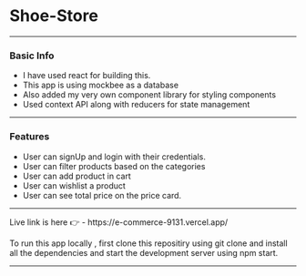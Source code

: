 <h1>Shoe-Store</h1>

*********************

<h3>Basic Info</h3>
<ul>
  <li>I have used react for building this.</li>
  <li>This app is using mockbee as a  database</li>
  <li>Also added my  very own component library for styling components</li>
  <li>Used context API along with reducers for state management</li>
</ul>

*******************

<h3>Features</h3>
<ul>
  <li>User can signUp and login with their credentials.</li>
  <li>User can filter products based on the categories </li>
  <li>User can add product in cart</li>
  <li>User can wishlist a product</li>
  <li>User can see total price on the price card.</li>
</ul>

******************
<p>Live link is here 👉 - https://e-commerce-9131.vercel.app/</p>

<p> To run this app locally , first clone this repositiry using git clone and install all the dependencies and start the development server using npm start.</p>

******************
